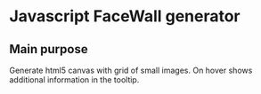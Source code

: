 Javascript FaceWall generator
==============

Main purpose
--------------

Generate html5 canvas with grid of small images. On hover shows additional information in the tooltip.